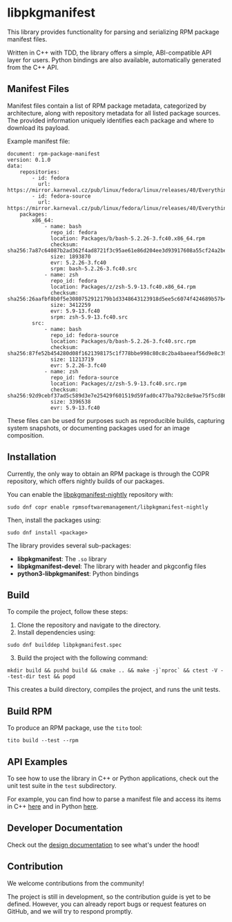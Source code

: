 libpkgmanifest
==============

This library provides functionality for parsing and serializing RPM package manifest files.

Written in C++ with TDD, the library offers a simple, ABI-compatible API layer for users.
Python bindings are also available, automatically generated from the C++ API.

Manifest Files
--------------

Manifest files contain a list of RPM package metadata, categorized by architecture, along
with repository metadata for all listed package sources. The provided information uniquely
identifies each package and where to download its payload.

Example manifest file:

```
document: rpm-package-manifest
version: 0.1.0
data:
    repositories:
        - id: fedora
          url: https://mirror.karneval.cz/pub/linux/fedora/linux/releases/40/Everything/$arch/os/
        - id: fedora-source
          url: https://mirror.karneval.cz/pub/linux/fedora/linux/releases/40/Everything/source/tree/
    packages:
        x86_64:
            - name: bash
              repo_id: fedora
              location: Packages/b/bash-5.2.26-3.fc40.x86_64.rpm
              checksum: sha256:7a87c64087b2ad362f4ad8721f3c95ae61e86d204ee3d93917608a55cf24a2be
              size: 1893870
              evr: 5.2.26-3.fc40
              srpm: bash-5.2.26-3.fc40.src
            - name: zsh
              repo_id: fedora
              location: Packages/z/zsh-5.9-13.fc40.x86_64.rpm
              checksum: sha256:26aafbf8b0f5e3080752912179b1d3348643123918d5ee5c6074f424689b57b4
              size: 3412259
              evr: 5.9-13.fc40
              srpm: zsh-5.9-13.fc40.src
        src:
            - name: bash
              repo_id: fedora-source
              location: Packages/b/bash-5.2.26-3.fc40.src.rpm
              checksum: sha256:87fe52b454280d08f1621398175c1f778bbe998c80c8c2ba4baeeaf56d9e8c39
              size: 11213719
              evr: 5.2.26-3.fc40
            - name: zsh
              repo_id: fedora-source
              location: Packages/z/zsh-5.9-13.fc40.src.rpm
              checksum: sha256:92d9cebf37ad5c589d3e7e25429f601519d59fad0c477ba792c8e9ae75f5cd86
              size: 3396538
              evr: 5.9-13.fc40
```

These files can be used for purposes such as reproducible builds, capturing system snapshots,
or documenting packages used for an image composition.

Installation
------------

Currently, the only way to obtain an RPM package is through the COPR repository, which offers nightly builds of our packages.

You can enable the [libpkgmanifest-nightly](https://copr.fedorainfracloud.org/coprs/rpmsoftwaremanagement/libpkgmanifest-nightly)
repository with:

```
sudo dnf copr enable rpmsoftwaremanagement/libpkgmanifest-nightly
```

Then, install the packages using:
```
sudo dnf install <package>
```

The library provides several sub-packages:
- **libpkgmanifest**: The `.so` library
- **libpkgmanifest-devel**: The library with header and pkgconfig files
- **python3-libpkgmanifest**: Python bindings

Build
-----

To compile the project, follow these steps:

1. Clone the repository and navigate to the directory.
2. Install dependencies using:

```
sudo dnf builddep libpkgmanifest.spec
```

3. Build the project with the following command:

```
mkdir build && pushd build && cmake .. && make -j`nproc` && ctest -V --test-dir test && popd
```

This creates a build directory, compiles the project, and runs the unit tests.

Build RPM
---------

To produce an RPM package, use the `tito` tool:

```
tito build --test --rpm
```

API Examples
------------

To see how to use the library in C++ or Python applications, check out the unit test suite in the
`test` subdirectory.

For example, you can find how to parse a manifest file and access its items in C++ [here](https://github.com/rpm-software-management/libpkgmanifest/blob/main/test/api/libpkgmanifest/parsertest.cpp) and in Python [here](https://github.com/rpm-software-management/libpkgmanifest/blob/main/test/python/libpkgmanifest/parser/test_parser.py).

Developer Documentation
-----------------------

Check out the [design documentation](docs/design.md) to see what's under the hood!

Contribution
------------

We welcome contributions from the community!

The project is still in development, so the contribution guide is yet to be defined.
However, you can already report bugs or request features on GitHub, and we will try to respond promptly.